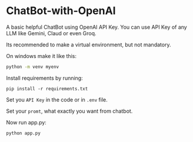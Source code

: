 
# ChatBot-with-OpenAI

A basic helpful ChatBot using OpenAI API Key. You can use API Key of any LLM like Gemini, Claud or even Groq.  

Its recommended to make a virtual environment, but not mandatory.  

On windows make it like this:
```bash
python -m venv myenv
```

Install requirements by running:
```
pip install -r requirements.txt
```

Set you `API Key` in the code or in `.env` file.  

Set your `promt`, what exactly you want from chatbot.  

Now run app.py:
```
python app.py
```
